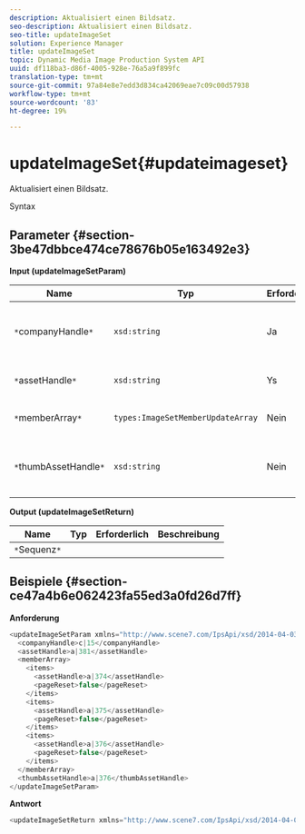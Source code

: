 ```yaml
---
description: Aktualisiert einen Bildsatz.
seo-description: Aktualisiert einen Bildsatz.
seo-title: updateImageSet
solution: Experience Manager
title: updateImageSet
topic: Dynamic Media Image Production System API
uuid: df118ba3-d86f-4005-928e-76a5a9f899fc
translation-type: tm+mt
source-git-commit: 97a84e8e7edd3d834ca42069eae7c09c00d57938
workflow-type: tm+mt
source-wordcount: '83'
ht-degree: 19%

---
```



# updateImageSet{#updateimageset}

Aktualisiert einen Bildsatz.

Syntax

## Parameter {#section-3be47dbbce474ce78676b05e163492e3}

**Input (updateImageSetParam)**

| Name | Typ | Erforderlich | Beschreibung |
|---|---|---|---|
| `*`companyHandle`*` | `xsd:string` | Ja | Der Griff zu der Firma, die den Bildsatz enthält, den Sie ändern möchten. |
| `*`assetHandle`*` | `xsd:string` | Ys | Der Griff zum Bildsatz, den Sie ändern möchten. |
| `*`memberArray`*` | `types:ImageSetMemberUpdateArray` | Nein | Setzt Bildsatzmitglieder zurück. |
| `*`thumbAssetHandle`*` | `xsd:string` | Nein | Das Handle des Assets, das als Miniaturansicht für den Bildsatz fungiert. |

**Output (updateImageSetReturn)**

| Name | Typ | Erforderlich | Beschreibung |
|---|---|---|---|
| `*`Sequenz`*` |  |  |  |

## Beispiele {#section-ce47a4b6e062423fa55ed3a0fd26d7ff}

**Anforderung**

```java
<updateImageSetParam xmlns="http://www.scene7.com/IpsApi/xsd/2014-04-03"> 
  <companyHandle>c|15</companyHandle> 
  <assetHandle>a|381</assetHandle> 
  <memberArray> 
    <items> 
      <assetHandle>a|374</assetHandle> 
      <pageReset>false</pageReset> 
    </items> 
    <items> 
      <assetHandle>a|375</assetHandle> 
      <pageReset>false</pageReset> 
    </items> 
    <items> 
      <assetHandle>a|376</assetHandle> 
      <pageReset>false</pageReset> 
    </items> 
  </memberArray> 
  <thumbAssetHandle>a|376</thumbAssetHandle> 
</updateImageSetParam>
```

**Antwort**

```java
<updateImageSetReturn xmlns="http://www.scene7.com/IpsApi/xsd/2014-04-03"/>
```

